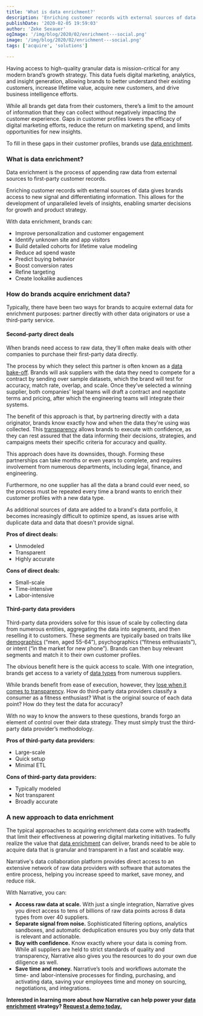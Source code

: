 ```yaml
---
title: 'What is data enrichment?'
description: 'Enriching customer records with external sources of data gives brands access to new signals and differentiating information.'
publishDate: '2020-02-05 19:59:03'
author: 'Zeke Sexauer'
ogImage: '/img/blog/2020/02/enrichment---social.png'
image: '/img/blog/2020/02/enrichment---social.png'
tags: ['acquire', 'solutions']

---
```

Having access to high-quality granular data is mission-critical for any modern brand’s growth strategy. This data fuels digital marketing, analytics, and insight generation, allowing brands to better understand their existing customers, increase lifetime value, acquire new customers, and drive business intelligence efforts.

While all brands get data from their customers, there’s a limit to the amount of information that they can collect without negatively impacting the customer experience. Gaps in customer profiles lowers the efficacy of digital marketing efforts, reduce the return on marketing spend, and limits opportunities for new insights.

To fill in these gaps in their customer profiles, brands use [data enrichment](/solutions/data-enrichment).

### What is data enrichment?

Data enrichment is the process of appending raw data from external sources to first-party customer records.

Enriching customer records with external sources of data gives brands access to new signal and differentiating information. This allows for the development of unparalleled levels of insights, enabling smarter decisions for growth and product strategy.

With data enrichment, brands can:

* Improve personalization and customer engagement
* Identify unknown site and app visitors
* Build detailed cohorts for lifetime value modeling
* Reduce ad spend waste
* Predict buying behavior
* Boost conversion rates
* Refine targeting
* Create lookalike audiences

### How do brands acquire enrichment data?

Typically, there have been two ways for brands to acquire external data for enrichment purposes: partner directly with other data originators or use a third-party service.

#### Second-party direct deals

When brands need access to raw data, they'll often make deals with other companies to purchase their first-party data directly.

The process by which they select this partner is often known as a [data bake-off](/blog/kill-the-data-bake-off). Brands will ask suppliers with the data they need to compete for a contract by sending over sample datasets, which the brand will test for accuracy, match rate, overlap, and scale. Once they’ve selected a winning supplier, both companies’ legal teams will draft a contract and negotiate terms and pricing, after which the engineering teams will integrate their systems.

The benefit of this approach is that, by partnering directly with a data originator, brands know exactly how and when the data they're using was collected. This [transparency](/about) allows brands to execute with confidence, as they can rest assured that the data informing their decisions, strategies, and campaigns meets their specific criteria for accuracy and quality.

This approach does have its downsides, though. Forming these partnerships can take months or even years to complete, and requires involvement from numerous departments, including legal, finance, and engineering.

Furthermore, no one supplier has all the data a brand could ever need, so the process must be repeated every time a brand wants to enrich their customer profiles with a new data type.

As additional sources of data are added to a brand's data portfolio, it becomes increasingly difficult to optimize spend, as issues arise with duplicate data and data that doesn't provide signal.

**Pros of direct deals:**  

* Unmodeled
* Transparent
* Highly accurate

**Cons of direct deals:**  

* Small-scale
* Time-intensive
* Labor-intensive

#### Third-party data providers

Third-party data providers solve for this issue of scale by collecting data from numerous entities, aggregating the data into segments, and then reselling it to customers. These segments are typically based on traits like [demographics](https://www.narrative.io/data-types/demographic-data) (“men, aged 55-64”), psychographics (“fitness enthusiasts”), or intent (“in the market for new phone”). Brands can then buy relevant segments and match it to their own customer profiles.

The obvious benefit here is the quick access to scale. With one integration, brands get access to a variety of [data types](https://www.narrative.io/data-types) from numerous suppliers.

While brands benefit from ease of execution, however, they [lose when it comes to transparency](/blog/precise-third-party-data). How do third-party data providers classify a consumer as a fitness enthusiast? What is the original source of each data point? How do they test the data for accuracy?

With no way to know the answers to these questions, brands forgo an element of control over their data strategy. They must simply trust the third-party data provider’s methodology.

**Pros of third-party data providers:**  

* Large-scale
* Quick setup
* Minimal ETL

**Cons of third-party data providers:**  

* Typically modeled
* Not transparent
* Broadly accurate

### A new approach to data enrichment

The typical approaches to acquiring enrichment data come with tradeoffs that limit their effectiveness at powering digital marketing initiatives. To fully realize the value that [data enrichment](/solutions/data-enrichment) can deliver, brands need to be able to acquire data that is granular and transparent in a fast and scalable way.

Narrative's data collaboration platform provides direct access to an extensive network of raw data providers with software that automates the entire process, helping you increase speed to market, save money, and reduce risk.

With Narrative, you can:

* **Access raw data at scale.** With just a single integration, Narrative gives you direct access to tens of billions of raw data points across 8 data types from over 40 suppliers.
* **Separate signal from noise.** Sophisticated filtering options, analytics sandboxes, and automatic deduplication ensures you buy only data that is relevant and actionable.
* **Buy with confidence.** Know exactly where your data is coming from. While all suppliers are held to strict standards of quality and transparency, Narrative also gives you the resources to do your own due diligence as well.
* **Save time and money.** Narrative’s tools and workflows automate the time- and labor-intensive processes for finding, purchasing, and activating data, saving your employees time and money on sourcing, negotiations, and integrations.

**Interested in learning more about how Narrative can help power your [data enrichment](/solutions/data-enrichment) strategy? [Request a demo today.](/contact)**

